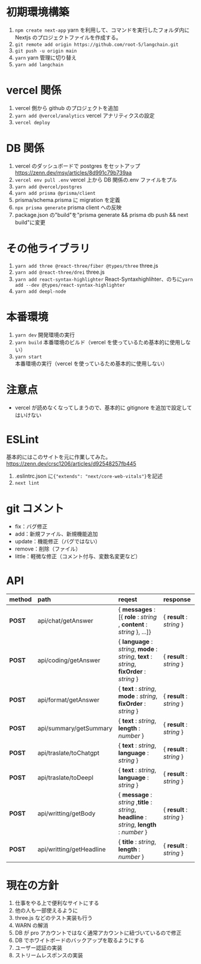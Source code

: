 # 初期環境構築

1. `npm create next-app` yarn を利用して、コマンドを実行したフォルダ内に Nextjs のプロジェクトファイルを作成する。
2. `git remote add origin https://github.com/root-5/langchain.git`
3. `git push -u origin main`
4. `yarn` yarn 管理に切り替え
5. `yarn add langchain`

# vercel 関係

1. vercel 側から github のプロジェクトを追加
2. `yarn add @vercel/analytics` vercel アナリティクスの設定
3. `vercel deploy`

# DB 関係

1. vercel のダッシュボードで postgres をセットアップ
   https://zenn.dev/msy/articles/8d991c79b739aa
2. `vercel env pull .env` vercel 上から DB 関係の.env ファイルをプル
3. `yarn add @vercel/postgres`
4. `yarn add prisma @prisma/client`
5. prisma/schema.prisma に migration を定義
6. `npx prisma generate` prisma client への反映
7. package.json の"build"を"prisma generate && prisma db push && next build"に変更

# その他ライブラリ

1. `yarn add three @react-three/fiber @types/three` three.js
2. `yarn add @react-three/drei` three.js
3. `yarn add react-syntax-highlighter` React-Syntaxhighlihter、のちに`yarn add --dev @types/react-syntax-highlighter`
4. `yarn add deepl-node`

# 本番環境

1. `yarn dev` 開発環境の実行
2. `yarn build` 本番環境のビルド（vercel を使っているため基本的に使用しない）
3. `yarn start` 本番環境の実行（vercel を使っているため基本的に使用しない）

# 注意点

-   vercel が読めなくなってしまうので、基本的に gitignore を追加で設定してはいけない

# ESLint

基本的にはこのサイトを元に作業してみた。
https://zenn.dev/crsc1206/articles/d92548257fb445

1. .eslintrc.json に`{"extends": "next/core-web-vitals"}`を記述
2. `next lint`

# git コメント

-   fix：バグ修正
-   add：新規ファイル、新規機能追加
-   update：機能修正（バグではない）
-   remove：削除（ファイル）
-   little：軽微な修正（コメント付与、変数名変更など）

# API

| **method** | **path**                 | **reqest**                                                                                       | **response**              |
| :--------- | :----------------------- | :----------------------------------------------------------------------------------------------- | :------------------------ |
| **POST**   | api/chat/getAnswer       | { **messages** : [{ **role** : _string_ , **content** : _string_ }, ...]}                        | { **result** : _string_ } |
| **POST**   | api/coding/getAnswer     | { **language** : _string_, **mode** : _string_, **text** : _string_, **fixOrder** : _string_ }   | { **result** : _string_ } |
| **POST**   | api/format/getAnswer     | { **text** : _string_, **mode** : _string_, **fixOrder** : _string_ }                            | { **result** : _string_ } |
| **POST**   | api/summary/getSummary   | { **text** : _string_, **length** : _number_ }                                                   | { **result** : _string_ } |
| **POST**   | api/traslate/toChatgpt   | { **text** : _string_, **language** : _string_ }                                                 | { **result** : _string_ } |
| **POST**   | api/traslate/toDeepl     | { **text** : _string_, **language** : _string_ }                                                 | { **result** : _string_ } |
| **POST**   | api/writting/getBody     | { **message** : _string_ ,**title** : _string_, **headline** : _string_, **length** : _number_ } | { **result** : _string_ } |
| **POST**   | api/writting/getHeadline | { **title** : _string_, **length** : _number_ }                                                  | { **result** : _string_ } |

# 現在の方針

1. 仕事をやる上で便利なサイトにする
2. 他の人も一部使えるように
3. three.js などのテスト実装も行う
4. WARN の解消
5. DB が pro アカウントではなく通常アカウントに紐づいているので修正
6. DB でホワイトボードのバックアップを取るようにする
7. ユーザー認証の実装
8. ストリームレスポンスの実装
